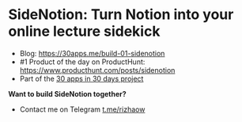 # SideNotion: Turn Notion into your online lecture sidekick

- Blog: https://30apps.me/build-01-sidenotion
- #1 Product of the day on ProductHunt: https://www.producthunt.com/posts/sidenotion
- Part of the [30 apps in 30 days project](https://www.30apps.me)

**Want to build SideNotion together?**

- Contact me on Telegram [t.me/rizhaow](https://t.me/rizhaow)
